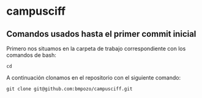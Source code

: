# campusciff
## Comandos usados hasta el primer commit inicial
Primero nos situamos en la carpeta de trabajo correspondiente con los comandos de bash:

```cd```

A continuación clonamos en el repositorio con el siguiente comando:

```git clone git@github.com:bmpozo/campusciff.git ```

